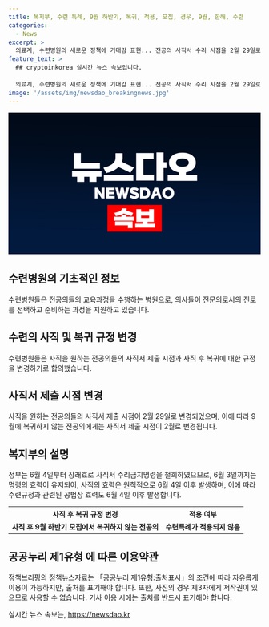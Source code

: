 ```yaml
---
title: 복지부, 수련 특례, 9월 하반기, 복귀, 적용, 모집, 경우, 9월, 한해, 수련
categories:
  - News
excerpt: >
  의료계, 수련병원의 새로운 정책에 기대감 표현... 전공의 사직서 수리 시점을 2월 29일로 합의 - 수련병원과 전공의들 간의 사직 관련 정책이 변경되었다. 새로운 정책에 따라 사직한 전공의들의 사직서 수리 시점이 조정되며, 이로써 향후 수련을 재개할 때 도움이 될 것으로 예상되고 있다. 또한 복지부는 사직 전공의에 대한 수련특례에 대한 변경사항을 공개하였다. 관련 상세 내용은 보건복지부 보건의료정책실 의료인력정책과로 문의 바랍니다.
feature_text: >
  ## cryptoinkorea 실시간 뉴스 속보입니다.

  의료계, 수련병원의 새로운 정책에 기대감 표현... 전공의 사직서 수리 시점을 2월 29일로 합의 - 수련병원과 전공의들 간의 사직 관련 정책이 변경되었다. 새로운 정책에 따라 사직한 전공의들의 사직서 수리 시점이 조정되며, 이로써 향후 수련을 재개할 때 도움이 될 것으로 예상되고 있다. 또한 복지부는 사직 전공의에 대한 수련특례에 대한 변경사항을 공개하였다. 관련 상세 내용은 보건복지부 보건의료정책실 의료인력정책과로 문의 바랍니다.
image: '/assets/img/newsdao_breakingnews.jpg'
---
```


<p><img src="/assets/img/newsdao_breakingnews.jpg" alt="cryptoinkorea 속보" /></p>

<h2 data-ke-size="size26">수련병원의 기초적인 정보</h2>

<p data-ke-size="size16">수련병원들은 전공의들의 교육과정을 수행하는 병원으로, 의사들이 전문의로서의 진로를 선택하고 준비하는 과정을 지원하고 있습니다.</p>

<h2 data-ke-size="size26">수련의 사직 및 복귀 규정 변경</h2>

<p data-ke-size="size16">수련병원들은 사직을 원하는 전공의들의 사직서 제출 시점과 사직 후 복귀에 대한 규정을 변경하기로 합의했습니다.</p>

<h2 data-ke-size="size26">사직서 제출 시점 변경</h2>

<p data-ke-size="size16">사직을 원하는 전공의들의 사직서 제출 시점이 2월 29일로 변경되었으며, 이에 따라 9월에 복귀하지 않는 전공의에게는 사직서 제출 시점이 2월로 변경됩니다.</p>

<h2 data-ke-size="size26">복지부의 설명</h2>

<p data-ke-size="size16">정부는 6월 4일부터 장래효로 사직서 수리금지명령을 철회하였으므로, 6월 3일까지는 명령의 효력이 유지되어, 사직의 효력은 원칙적으로 6월 4일 이후 발생하며, 이에 따라 수련규정과 관련된 공법상 효력도 6월 4일 이후 발생합니다.</p>

<table>
    <tr>
        <th>사직 후 복귀 규정 변경</th>
        <th>적용 여부</th>
    </tr>
    <tr>
        <td style="text-align: center; height: 17px;"><b>사직 후 9월 하반기 모집에서 복귀하지 않는 전공의</b></td>
        <td style="text-align: center; height: 17px;"><b>수련특례가 적용되지 않음</b></td>
    </tr>
</table>

<h2 data-ke-size="size26">공공누리 제1유형 에 따른 이용약관</h2>

<p data-ke-size="size16">정책브리핑의 정책뉴스자료는 「공공누리 제1유형:출처표시」의 조건에 따라 자유롭게 이용이 가능하지만, 출처를 표기해야 합니다. 또한, 사진의 경우 제3자에게 저작권이 있으므로 사용할 수 없습니다. 기사 이용 시에는 출처를 반드시 표기해야 합니다.</p>
실시간 뉴스 속보는, <a href="https://newsdao.kr" rel="dofollow">https://newsdao.kr</a>


